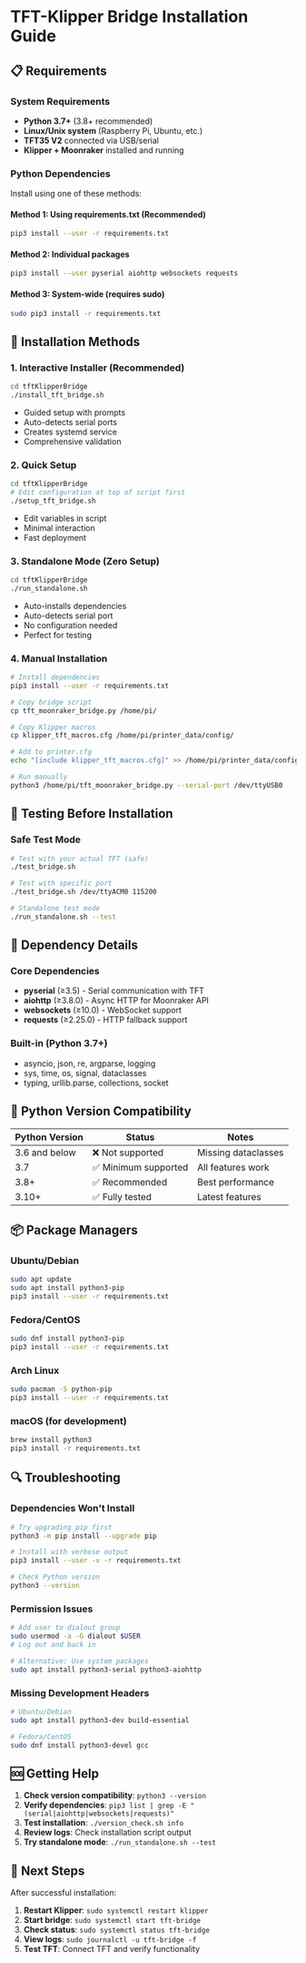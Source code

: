# TFT-Klipper Bridge Installation Guide

## 📋 Requirements

### System Requirements
- **Python 3.7+** (3.8+ recommended)
- **Linux/Unix system** (Raspberry Pi, Ubuntu, etc.)
- **TFT35 V2** connected via USB/serial
- **Klipper + Moonraker** installed and running

### Python Dependencies
Install using one of these methods:

#### Method 1: Using requirements.txt (Recommended)
```bash
pip3 install --user -r requirements.txt
```

#### Method 2: Individual packages
```bash
pip3 install --user pyserial aiohttp websockets requests
```

#### Method 3: System-wide (requires sudo)
```bash
sudo pip3 install -r requirements.txt
```

## 🚀 Installation Methods

### 1. Interactive Installer (Recommended)
```bash
cd tftKlipperBridge
./install_tft_bridge.sh
```
- Guided setup with prompts
- Auto-detects serial ports
- Creates systemd service
- Comprehensive validation

### 2. Quick Setup
```bash
cd tftKlipperBridge
# Edit configuration at top of script first
./setup_tft_bridge.sh
```
- Edit variables in script
- Minimal interaction
- Fast deployment

### 3. Standalone Mode (Zero Setup)
```bash
cd tftKlipperBridge
./run_standalone.sh
```
- Auto-installs dependencies
- Auto-detects serial port
- No configuration needed
- Perfect for testing

### 4. Manual Installation
```bash
# Install dependencies
pip3 install --user -r requirements.txt

# Copy bridge script
cp tft_moonraker_bridge.py /home/pi/

# Copy Klipper macros
cp klipper_tft_macros.cfg /home/pi/printer_data/config/

# Add to printer.cfg
echo "[include klipper_tft_macros.cfg]" >> /home/pi/printer_data/config/printer.cfg

# Run manually
python3 /home/pi/tft_moonraker_bridge.py --serial-port /dev/ttyUSB0
```

## 🧪 Testing Before Installation

### Safe Test Mode
```bash
# Test with your actual TFT (safe)
./test_bridge.sh

# Test with specific port
./test_bridge.sh /dev/ttyACM0 115200

# Standalone test mode
./run_standalone.sh --test
```

## 🔧 Dependency Details

### Core Dependencies
- **pyserial** (≥3.5) - Serial communication with TFT
- **aiohttp** (≥3.8.0) - Async HTTP for Moonraker API
- **websockets** (≥10.0) - WebSocket support
- **requests** (≥2.25.0) - HTTP fallback support

### Built-in (Python 3.7+)
- asyncio, json, re, argparse, logging
- sys, time, os, signal, dataclasses
- typing, urllib.parse, collections, socket

## 🐍 Python Version Compatibility

| Python Version | Status | Notes |
|----------------|--------|-------|
| 3.6 and below | ❌ Not supported | Missing dataclasses |
| 3.7 | ✅ Minimum supported | All features work |
| 3.8+ | ✅ Recommended | Best performance |
| 3.10+ | ✅ Fully tested | Latest features |

## 📦 Package Managers

### Ubuntu/Debian
```bash
sudo apt update
sudo apt install python3-pip
pip3 install --user -r requirements.txt
```

### Fedora/CentOS
```bash
sudo dnf install python3-pip
pip3 install --user -r requirements.txt
```

### Arch Linux
```bash
sudo pacman -S python-pip
pip3 install --user -r requirements.txt
```

### macOS (for development)
```bash
brew install python3
pip3 install -r requirements.txt
```

## 🔍 Troubleshooting

### Dependencies Won't Install
```bash
# Try upgrading pip first
python3 -m pip install --upgrade pip

# Install with verbose output
pip3 install --user -v -r requirements.txt

# Check Python version
python3 --version
```

### Permission Issues
```bash
# Add user to dialout group
sudo usermod -a -G dialout $USER
# Log out and back in

# Alternative: Use system packages
sudo apt install python3-serial python3-aiohttp
```

### Missing Development Headers
```bash
# Ubuntu/Debian
sudo apt install python3-dev build-essential

# Fedora/CentOS
sudo dnf install python3-devel gcc
```

## 🆘 Getting Help

1. **Check version compatibility**: `python3 --version`
2. **Verify dependencies**: `pip3 list | grep -E "(serial|aiohttp|websockets|requests)"`
3. **Test installation**: `./version_check.sh info`
4. **Review logs**: Check installation script output
5. **Try standalone mode**: `./run_standalone.sh --test`

## 📝 Next Steps

After successful installation:
1. **Restart Klipper**: `sudo systemctl restart klipper`
2. **Start bridge**: `sudo systemctl start tft-bridge`
3. **Check status**: `sudo systemctl status tft-bridge`
4. **View logs**: `sudo journalctl -u tft-bridge -f`
5. **Test TFT**: Connect TFT and verify functionality